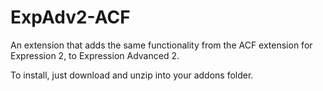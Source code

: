 ExpAdv2-ACF
===========

An extension that adds the same functionality from the ACF extension for Expression 2, to Expression Advanced 2.

To install, just download and unzip into your addons folder.
